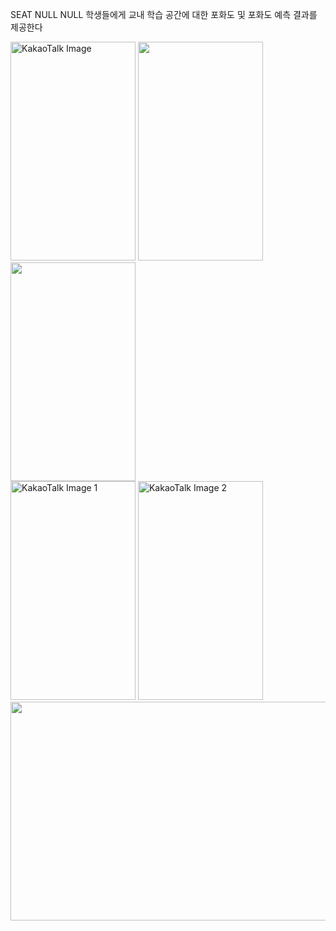 SEAT NULL NULL
학생들에게 교내 학습 공간에 대한 포화도 및 포화도 예측 결과를 제공한다

<img src="https://github.com/user-attachments/assets/9231c833-1389-46ce-8e9a-04f67739b05b" alt="KakaoTalk Image" width="200" height="350" />

<img src="https://github.com/user-attachments/assets/bfbfd7af-830a-4767-8711-e8df149477a4" width="200" height="350" />

<img src="https://github.com/user-attachments/assets/34694808-47de-4e00-a16d-e8c221c930f2" width="200" height="350" />

<br>

<img src="https://github.com/user-attachments/assets/d89adb25-7564-4fb2-bcc1-d127ef96934e" alt="KakaoTalk Image 1" width="200" height="350" />

<img src="https://github.com/user-attachments/assets/9ac96d6f-b769-4190-b06f-38b17a5b47fc" alt="KakaoTalk Image 2" width="200" height="350" />

<br>

<img src="https://github.com/user-attachments/assets/2ad4ac81-b7b9-40b4-bf99-f2ce63f6e251" width="700" height="350" />

